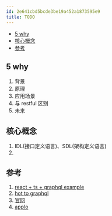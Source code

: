 ```yaml
---
id: 2e641cbd5bcde3be19a452a1873595e9
title: TODO
---
```


<!-- START doctoc generated TOC please keep comment here to allow auto update -->
<!-- DON'T EDIT THIS SECTION, INSTEAD RE-RUN doctoc TO UPDATE -->

- [5 why](#5-why)
- [核心概念](#%E6%A0%B8%E5%BF%83%E6%A6%82%E5%BF%B5)
- [参考](#%E5%8F%82%E8%80%83)

<!-- END doctoc generated TOC please keep comment here to allow auto update -->

## 5 why

1. 背景
2. 原理
3. 应用场景
4. 与 restful 区别
5. 未来

## 核心概念

1. IDL(接口定义语言)、SDL(架构定义语言)
2.

## 参考

1. [react + ts + graphql example](https://github.com/graphql-boilerplates/react-fullstack-graphql)
2. [hot to graphql](https://www.howtographql.com/)
3. [官网](https://graphql.org/)
4. [applo](https://www.apollographql.com/docs/tutorial/introduction/)
